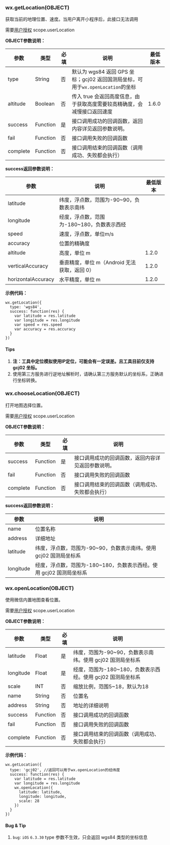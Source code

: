 <!-- https://developers.weixin.qq.com/miniprogram/dev/api/location.html -->

### wx.getLocation(OBJECT)

获取当前的地理位置、速度。当用户离开小程序后，此接口无法调用

需要[用户授权](https://developers.weixin.qq.com/miniprogram/dev/api/authorize-index.html) scope.userLocation

**OBJECT参数说明：**

  参数       |  类型       |  必填 |  说明                                                        | 最低版本 
-------------|-------------|-------|--------------------------------------------------------------|----------
  type       |  String     |  否   |默认为 wgs84 返回 GPS 坐标；gcj02 返回国测局坐标，可用于`wx.openLocation`的坐标|          
  altitude   |  Boolean    |  否   |传入 true 会返回高度信息，由于获取高度需要较高精确度，会减慢接口返回速度|  1.6.0   
  success    |  Function   |  是   |  接口调用成功的回调函数，返回内容详见返回参数说明。          |          
  fail       |  Function   |  否   |  接口调用失败的回调函数                                      |          
  complete   |  Function   |  否   |  接口调用结束的回调函数（调用成功、失败都会执行）            |          

**success返回参数说明：**

  参数                 |  说明                           | 最低版本 
-----------------------|---------------------------------|----------
  latitude             |纬度，浮点数，范围为-90~90，负数表示南纬|          
  longitude            |经度，浮点数，范围为-180~180，负数表示西经|          
  speed                |  速度，浮点数，单位m/s          |          
  accuracy             |  位置的精确度                   |          
  altitude             |  高度，单位 m                   |  1.2.0   
  verticalAccuracy     |垂直精度，单位 m（Android 无法获取，返回 0）|  1.2.0   
  horizontalAccuracy   |  水平精度，单位 m               |  1.2.0   

**示例代码：**

    wx.getLocation({
      type: 'wgs84',
      success: function(res) {
        var latitude = res.latitude
        var longitude = res.longitude
        var speed = res.speed
        var accuracy = res.accuracy
      }
    })
    

#### Tips

1.  **注：工具中定位模拟使用IP定位，可能会有一定误差。且工具目前仅支持 gcj02 坐标。**
2.  使用第三方服务进行逆地址解析时，请确认第三方服务默认的坐标系，正确进行坐标转换。

### wx.chooseLocation(OBJECT)

打开地图选择位置。

需要[用户授权](https://developers.weixin.qq.com/miniprogram/dev/api/authorize-index.html) scope.userLocation

**OBJECT参数说明：**

  参数       |  类型       |  必填 |  说明                        
-------------|-------------|-------|------------------------------
  success    |  Function   |  是   |接口调用成功的回调函数，返回内容详见返回参数说明。
  fail       |  Function   |  否   |  接口调用失败的回调函数      
  complete   |  Function   |  否   |接口调用结束的回调函数（调用成功、失败都会执行）

**success返回参数说明：**

  参数        |  说明                                        
--------------|----------------------------------------------
  name        |  位置名称                                    
  address     |  详细地址                                    
  latitude    |纬度，浮点数，范围为-90~90，负数表示南纬。使用 gcj02 国测局坐标系
  longitude   |经度，浮点数，范围为-180~180，负数表示西经。使用 gcj02 国测局坐标系

### wx.openLocation(OBJECT)

​使用微信内置地图查看位置。

需要[用户授权](https://developers.weixin.qq.com/miniprogram/dev/api/authorize-index.html) scope.userLocation

**OBJECT参数说明：**

  参数        |  类型       |  必填 |  说明                                    
--------------|-------------|-------|------------------------------------------
  latitude    |  Float      |  是   |纬度，范围为-90~90，负数表示南纬。使用 gcj02 国测局坐标系
  longitude   |  Float      |  是   |经度，范围为-180~180，负数表示西经。使用 gcj02 国测局坐标系
  scale       |  INT        |  否   |  缩放比例，范围5~18，默认为18            
  name        |  String     |  否   |  位置名                                  
  address     |  String     |  否   |  地址的详细说明                          
  success     |  Function   |  否   |  接口调用成功的回调函数                  
  fail        |  Function   |  否   |  接口调用失败的回调函数                  
  complete    |  Function   |  否   |接口调用结束的回调函数（调用成功、失败都会执行）

**示例代码：**

    wx.getLocation({
      type: 'gcj02', //返回可以用于wx.openLocation的经纬度
      success: function(res) {
        var latitude = res.latitude
        var longitude = res.longitude
        wx.openLocation({
          latitude: latitude,
          longitude: longitude,
          scale: 28
        })
      }
    })
    

#### Bug & Tip

1.  `bug`: `iOS` `6.3.30` type 参数不生效，只会返回 wgs84 类型的坐标信息
